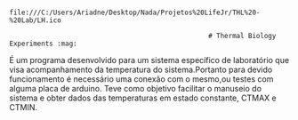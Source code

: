                                                       
                                        file:///C:/Users/Ariadne/Desktop/Nada/Projetos%20LifeJr/THL%20-%20Lab/LH.ico
                                                      
                                                      # Thermal Biology Experiments :mag:

É um programa desenvolvido para um sistema específico de laboratório que visa acompanhamento da temperatura do sistema.Portanto para devido funcionamento é necessário uma conexão com o mesmo,ou testes com alguma placa de arduino. Teve como objetivo facilitar o manuseio do sistema e obter dados das temperaturas em estado constante, CTMAX e CTMIN.


